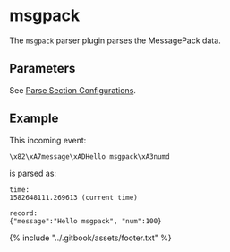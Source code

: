 # msgpack

The `msgpack` parser plugin parses the MessagePack data.

## Parameters

See [Parse Section Configurations](../configuration/parse-section.md).

## Example

This incoming event:

```text
\x82\xA7message\xADHello msgpack\xA3numd
```

is parsed as:

```text
time:
1582648111.269613 (current time)

record:
{"message":"Hello msgpack", "num":100}
```

{% include "../.gitbook/assets/footer.txt" %}
